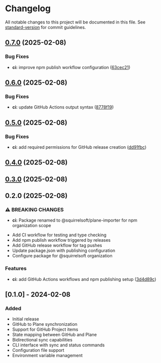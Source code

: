 # Changelog

All notable changes to this project will be documented in this file. See [standard-version](https://github.com/conventional-changelog/standard-version) for commit guidelines.

## [0.7.0](https://github.com/squirrelsoft/plane-importer/compare/v0.6.0...v0.7.0) (2025-02-08)


### Bug Fixes

* **ci:** improve npm publish workflow configuration ([63cec21](https://github.com/squirrelsoft/plane-importer/commit/63cec21fe527551a8e8512bb95cc200f1104d5e3))

## [0.6.0](https://github.com/squirrelsoft/plane-importer/compare/v0.5.0...v0.6.0) (2025-02-08)


### Bug Fixes

* **ci:** update GitHub Actions output syntax ([8778f19](https://github.com/squirrelsoft/plane-importer/commit/8778f19d651e916bf46b6f879c77c92294d2ea08))

## [0.5.0](https://github.com/squirrelsoft/plane-importer/compare/v0.3.0...v0.5.0) (2025-02-08)


### Bug Fixes

* **ci:** add required permissions for GitHub release creation ([dd91fbc](https://github.com/squirrelsoft/plane-importer/commit/dd91fbc50bd6373394d5d9f0d4550a03d38bbfc8))

## [0.4.0](https://github.com/squirrelsoft/plane-importer/compare/v0.3.0...v0.4.0) (2025-02-08)

## [0.3.0](https://github.com/squirrelsoft/plane-importer/compare/v0.2.0...v0.3.0) (2025-02-08)

## 0.2.0 (2025-02-08)


### ⚠ BREAKING CHANGES

* **ci:** Package renamed to @squirrelsoft/plane-importer for npm organization scope

- Add CI workflow for testing and type checking
- Add npm publish workflow triggered by releases
- Add GitHub release workflow for tag pushes
- Update package.json with publishing configuration
- Configure package for @squirrelsoft organization

### Features

* **ci:** add GitHub Actions workflows and npm publishing setup ([3d4d89c](https://github.com/squirrelsoft/plane-importer/commit/3d4d89c4925498205f713b55ba3ccceb7a47a97a))

## [0.1.0] - 2024-02-08

### Added
- Initial release
- GitHub to Plane synchronization
- Support for GitHub Project items
- State mapping between GitHub and Plane
- Bidirectional sync capabilities
- CLI interface with sync and status commands
- Configuration file support
- Environment variable management

